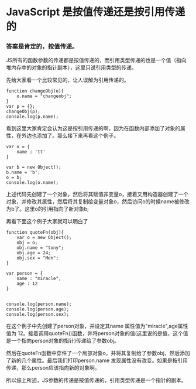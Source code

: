 # JavaScript 是按值传递还是按引用传递的


### 答案是肯定的，按值传递。

JS所有的函数参数的传递都是按值传递的，而引用类型传递的也是一个值（指向堆内存中的对象的指针副本），这里只说引用类型的传递。


先给大家看一个比较常见的，让人误解为引用传递的。

```
function changeObj(o){
    o.name = "changeobj";
}
var p = {};
changeObj(p);
console.log(p.name);
```

看到这里大家肯定会认为这是按引用传递的啊，因为在函数内部添加了对象的属性，在外边也添加了。那么接下来再看这个例子。


```
var o = {
    name : 'tt'
}
             
var b = new Object();
b.name = 'b';
o = b;
console.log(o.name);
```

 上述代码先创建了一个对象，然后将其赋值非变量o，接着又用构造器创建了一个对象，并修改其属性，然后将其复制给变量对象o，然后访问o的时候name被修改为b了。这里o的引用指向了新对象b;

 再看下面这个例子大家就可以明白了
 
```
function quoteFn(obj){
    var o = new Object();
    obj = o;
    obj.name = "tony";
    obj.age = 24;
    obj.sex = "Men";
}
 
var person = {
    name : "miracle",
    age : 12
}
 
 
console.log(person.name);
console.log(person.age);
console.log(person.sex);
```

在这个例子中先创建了person对象，并设定其name 属性值为"miracle",age属性值为 12。接着调用quoteFn()函数，并将person对象的值(这里说的是值，这个值是一个指向person对象的指针)传递给了参数obj。

然后在quoteFn函数中穿件了一个局部对象o，并将其复制给了参数obj，然后添加了新的几个属性。最后我们打印person.name 发现属性没有改变。如果是按引用传递，那么person应该指向新的对象啊。

所以综上所述，JS参数的传递是按值传递的，引用类型传递是一个指针的副本。